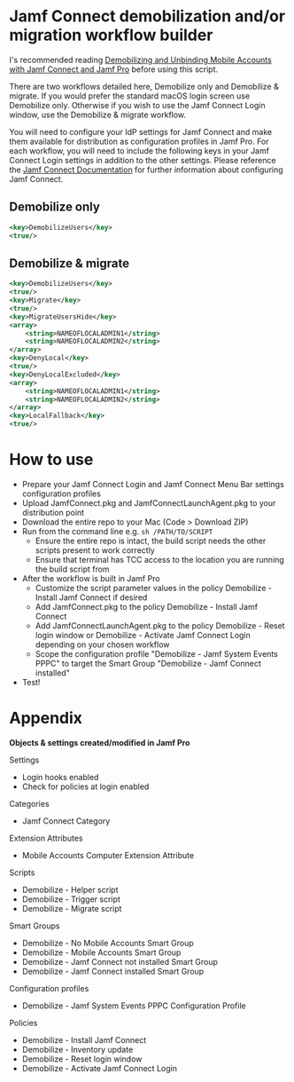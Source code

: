 <h1>Jamf Connect demobilization and/or migration workflow builder</h1>

I's recommended reading [Demobilizing and Unbinding Mobile Accounts with Jamf Connect and Jamf Pro](https://docs.jamf.com/technical-articles/Demobilizing_and_Unbinding_Mobile_Accounts_with_Jamf_Connect_and_Jamf_Pro.html) before using this script.

There are two workflows detailed here, Demobilize only and Demobilize & migrate. If you would prefer the standard macOS login screen use Demobilize only. Otherwise if you wish to use the Jamf Connect Login window, use the Demobilize & migrate workflow.

You will need to configure your IdP settings for Jamf Connect and make them available for distribution as configuration profiles in Jamf Pro. For each workflow, you will need to include the following keys in your Jamf Connect Login settings in addition to the other settings. Please reference the [Jamf Connect Documentation](https://www.jamf.com/resources/product-documentation/jamf-connect-administrators-guide/) for further information about configuring Jamf Connect.

<h2>Demobilize only</h2>

```xml
<key>DemobilizeUsers</key>
<true/>
```

<h2>Demobilize & migrate</h2>

```xml
<key>DemobilizeUsers</key>
<true/>
<key>Migrate</key>
<true/>
<key>MigrateUsersHide</key>
<array>
	<string>NAMEOFLOCALADMIN1</string>
	<string>NAMEOFLOCALADMIN2</string>
</array>
<key>DenyLocal</key>
<true/>
<key>DenyLocalExcluded</key>
<array>
	<string>NAMEOFLOCALADMIN1</string>
	<string>NAMEOFLOCALADMIN2</string>
</array>
<key>LocalFallback</key>
<true/>
```

<h1>How to use</h1>

* Prepare your Jamf Connect Login and Jamf Connect Menu Bar settings configuration profiles
* Upload JamfConnect.pkg and JamfConnectLaunchAgent.pkg to your distribution point
* Download the entire repo to your Mac (Code > Download ZIP)
* Run from the command line e.g. `sh /PATH/TO/SCRIPT`<br />
	* Ensure the entire repo is intact, the build script needs the other scripts present to work correctly<br />
	* Ensure that terminal has TCC access to the location you are running the build script from
* After the workflow is built in Jamf Pro
	* Customize the script parameter values in the policy Demobilize - Install Jamf Connect if desired
	* Add JamfConnect.pkg to the policy Demobilize - Install Jamf Connect
	* Add JamfConnectLaunchAgent.pkg to the policy Demobilize - Reset login window or Demobilize - Activate Jamf Connect Login depending on your chosen workflow
	* Scope the configuration profile "Demobilize - Jamf System Events PPPC" to target the Smart Group "Demobilize - Jamf Connect installed"
* Test!


<h1>Appendix</h1>

**Objects & settings created/modified in Jamf Pro**<br />

Settings
* Login hooks enabled<br />
* Check for policies at login enabled

Categories
* Jamf Connect Category

Extension Attributes
* Mobile Accounts Computer Extension Attribute

Scripts
* Demobilize - Helper script
* Demobilize - Trigger script
* Demobilize - Migrate script

Smart Groups
* Demobilize - No Mobile Accounts Smart Group
* Demobilize - Mobile Accounts Smart Group
* Demobilize - Jamf Connect not installed Smart Group
* Demobilize - Jamf Connect installed Smart Group

Configuration profiles
* Demobilize - Jamf System Events PPPC Configuration Profile

Policies
* Demobilize - Install Jamf Connect
* Demobilize - Inventory update
* Demobilize - Reset login window
* Demobilize - Activate Jamf Connect Login

